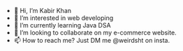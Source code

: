 - 👋 Hi, I’m Kabir Khan
- 👀 I’m interested in web developing
- 🌱 I’m currently learning Java DSA
- 💞️ I’m looking to collaborate on my e-commerce website.
- 📫 How to reach me? Just DM me @weirdsht on insta.


<!---
weirdshxt/weirdshxt is a ✨ special ✨ repository because its `README.md` (this file) appears on your GitHub profile.
You can click the Preview link to take a look at your changes.
--->
